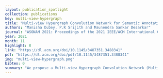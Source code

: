 ```yaml
---
layout: publication_spotlight
collection: publications
key: multi-view-hypergraph
title: "Multi-view Hypergraph Convolution Network for Semantic Annotation in LBSNs"
authors: "Manisha Dubey, P.K Srijith and Maunendra Sankar Desarkar"
journal: "ASONAM 2021: Proceedings of the 2021 IEEE/ACM International Conference on Advances in Social Networks Analysis and Mining"
year: 2021
month: 11
highlight: 0
link: "https://dl.acm.org/doi/10.1145/3487351.3488341"
pdf: "https://dl.acm.org/doi/pdf/10.1145/3487351.3488341"
img: "multi-view-hypergraph.png"
bibtex: 0
summary: "We propose a Multi-view Hypergraph Convolution Network (Multi-HGCN) where we learn POI representations by considering multiple hypergraphs across multiple views of the data. We build a comprehensive model to learn the POI representation capturing temporal, spatial and trajectory-based patterns among POIs by employing hypergraphs. We use hypergraph convolution to learn better POI representation by using spectral properties of hypergraph. Experiments conducted on three real-world datasets show that the proposed approach outperforms the state-of-the-art approaches."
---
```

